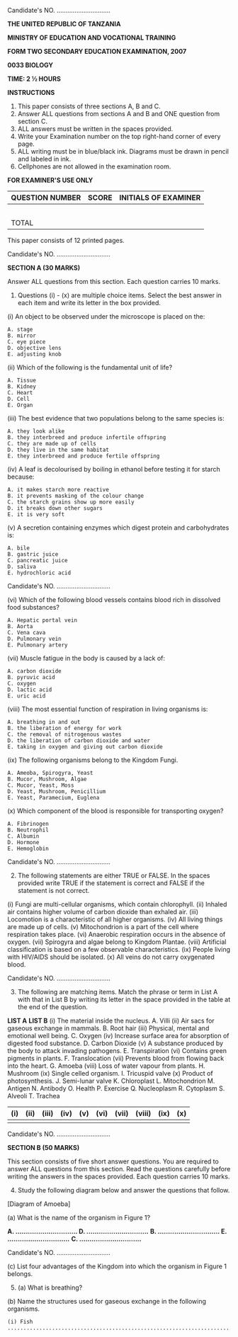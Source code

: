 Candidate's NO. ..............................

**THE UNITED REPUBLIC OF TANZANIA**

**MINISTRY OF EDUCATION AND VOCATIONAL TRAINING**

**FORM TWO SECONDARY EDUCATION EXAMINATION, 2007**

**0033 BIOLOGY**

**TIME: 2 ½ HOURS**

**INSTRUCTIONS**

1.  This paper consists of three sections A, B and C.
2.  Answer ALL questions from sections A and B and ONE question from section C.
3.  ALL answers must be written in the spaces provided.
4.  Write your Examination number on the top right-hand corner of every page.
5.  ALL writing must be in blue/black ink. Diagrams must be drawn in pencil and labeled in ink.
6.  Cellphones are not allowed in the examination room.

**FOR EXAMINER'S USE ONLY**

| QUESTION NUMBER | SCORE | INITIALS OF EXAMINER |
| :-------------- | :---- | :-------------------- |
|                 |       |                       |
|                 |       |                       |
|                 |       |                       |
|                 |       |                       |
|                 |       |                       |
| TOTAL           |       |                       |

This paper consists of 12 printed pages.

Candidate's NO. ..............................

**SECTION A (30 MARKS)**

Answer ALL questions from this section. Each question carries 10 marks.

1.  Questions (i) - (x) are multiple choice items. Select the best answer in each item and write its letter in the box provided.

(i) An object to be observed under the microscope is placed on the:

    A. stage
    B. mirror
    C. eye piece
    D. objective lens
    E. adjusting knob

(ii) Which of the following is the fundamental unit of life?

    A. Tissue
    B. Kidney
    C. Heart
    D. Cell
    E. Organ

(iii) The best evidence that two populations belong to the same species is:

    A. they look alike
    B. they interbreed and produce infertile offspring
    C. they are made up of cells
    D. they live in the same habitat
    E. they interbreed and produce fertile offspring

(iv) A leaf is decolourised by boiling in ethanol before testing it for starch because:

    A. it makes starch more reactive
    B. it prevents masking of the colour change
    C. the starch grains show up more easily
    D. it breaks down other sugars
    E. it is very soft

(v) A secretion containing enzymes which digest protein and carbohydrates is:

    A. bile
    B. gastric juice
    C. pancreatic juice
    D. saliva
    E. hydrochloric acid

Candidate's NO. ..............................

(vi) Which of the following blood vessels contains blood rich in dissolved food substances?

    A. Hepatic portal vein
    B. Aorta
    C. Vena cava
    D. Pulmonary vein
    E. Pulmonary artery

(vii) Muscle fatigue in the body is caused by a lack of:

    A. carbon dioxide
    B. pyruvic acid
    C. oxygen
    D. lactic acid
    E. uric acid

(viii) The most essential function of respiration in living organisms is:

    A. breathing in and out
    B. the liberation of energy for work
    C. the removal of nitrogenous wastes
    D. the liberation of carbon dioxide and water
    E. taking in oxygen and giving out carbon dioxide

(ix) The following organisms belong to the Kingdom Fungi.

    A. Ameoba, Spirogyra, Yeast
    B. Mucor, Mushroom, Algae
    C. Mucor, Yeast, Moss
    D. Yeast, Mushroom, Penicillium
    E. Yeast, Paramecium, Euglena

(x) Which component of the blood is responsible for transporting oxygen?

    A. Fibrinogen
    B. Neutrophil
    C. Albumin
    D. Hormone
    E. Hemoglobin

Candidate's NO. ..............................

2.  The following statements are either TRUE or FALSE. In the spaces provided write TRUE if the statement is correct and FALSE if the statement is not correct.

(i) Fungi are multi-cellular organisms, which contain chlorophyll.
(ii) Inhaled air contains higher volume of carbon dioxide than exhaled air.
(iii) Locomotion is a characteristic of all higher organisms.
(iv) All living things are made up of cells.
(v) Mitochondrion is a part of the cell where respiration takes place.
(vi) Anaerobic respiration occurs in the absence of oxygen.
(vii) Spirogyra and algae belong to Kingdom Plantae.
(viii) Artificial classification is based on a few observable characteristics.
(ix) People living with HIV/AIDS should be isolated.
(x) All veins do not carry oxygenated blood.

Candidate's NO. ..............................

3.  The following are matching items. Match the phrase or term in List A with that in List B by writing its letter in the space provided in the table at the end of the question.

**LIST A**                                                               **LIST B**
(i) The material inside the nucleus.                                       A. Villi
(ii) Air sacs for gaseous exchange in mammals.                             B. Root hair
(iii) Physical, mental and emotional well being.                             C. Oxygen
(iv) Increase surface area for absorption of digested food substance.        D. Carbon Dioxide
(v) A substance produced by the body to attack invading pathogens.          E. Transpiration
(vi) Contains green pigments in plants.                                     F. Translocation
(vii) Prevents blood from flowing back into the heart.                       G. Amoeba
(viii) Loss of water vapour from plants.                                    H. Mushroom
(ix) Single celled organism.                                               I. Tricuspid valve
(x) Product of photosynthesis.                                            J. Semi-lunar valve
                                                                           K. Chloroplast
                                                                           L. Mitochondrion
                                                                           M. Antigen
                                                                           N. Antibody
                                                                           O. Health
                                                                           P. Exercise
                                                                           Q. Nucleoplasm
                                                                           R. Cytoplasm
                                                                           S. Alveoli
                                                                           T. Trachea

| (i) | (ii) | (iii) | (iv) | (v) | (vi) | (vii) | (viii) | (ix) | (x) |
| :-- | :--- | :---- | :--- | :-- | :--- | :---- | :----- | :--- | :-- |
|     |      |       |      |     |      |       |        |      |     |

Candidate's NO. ..............................

**SECTION B (50 MARKS)**

This section consists of five short answer questions. You are required to answer ALL questions from this section. Read the questions carefully before writing the answers in the spaces provided. Each question carries 10 marks.

4.  Study the following diagram below and answer the questions that follow.

   [Diagram of Amoeba]

(a) What is the name of the organism in Figure 1?

**A. .............................. D. ..............................**
**B. .............................. E. ..............................**
**C. ..............................**

Candidate's NO. ..............................

(c) List four advantages of the Kingdom into which the organism in Figure 1 belongs.

5.  (a) What is breathing?

(b) Name the structures used for gaseous exchange in the following organisms.

    (i) Fish .................................................................................................................................................................................................................................................................................................................................................................................................................................................................................................................................................................................................................................................................................................................................................................................................................................................................................................................................................................................................................................................................................................................................................................................................................................................................................................................................................................................................................................................................................................................................................................................................................................................................................................................................................................................................................................................................................................................................................................................................................................................................................................................................................................................................................................................................................................................................................................................................................................................................................................................................................................................................................................................................................................................................................................................................................................................................................................................................................................................................................................................................................................................................................................................................................................................................................................................................................................................................................................................................................................................................................................................................................................................................................................................................................................................................................................................................................................................................................................................................................................................................................................................................................................................................................................................................................................................................................................................................................................................................................................................................................................................................................................................................................................................................................................................................................................................................................................................................................................................................................................................................................................................................................................................................................................................................................................................................................................................................................................................................................................................................................................................................................................................................................................................................................................................................................................................................................................................................................................................................................................................................................................................................................................................................................................................................................................................................................................................................................................................................................................................................................................................................................................................................................................................................................................................................................................................................................................................................................................................................................................................................................................................................................................................................................................................................................................................................................................................................................................................................................................................................................................................................................................................................................................................................................................................................................................................................................................................................................................................................................................................................................................................................................................................................................................................................................................................................................................................................................................................................................................................................................................................................................................................................................................................................................................................................................................................................................................................................................................................................................................................................................................................................................................................................................................................................................................................................................................................................................................................................................................................................................................................................................................................................................................................................................................................................................................................................................................................................................................................................................................................................................................................................................................................................................................................................................................................................................................................................................................................................................................................................................................................................................................................................................................................................................................................................................................................................................................................................................................................................................................................................................................................................................................................................................................................................................................................................................................................................................................................................................................................................................................................................................................................................................................................................................................................................................................................................................................................................................................................................................................................................................................................................................................................................................................................................................................................................................................................................................................................................................................................................................................................................................................................................................................................................................................................................................................................................................................................................................................................................................................................................................................................................................................................................................................................................................................................................................................................................................................................................................................................................................................................................................................................................................................................................................................................................................................................................................................................................................................................................................................................................................................................................................................................................................................................................................................................................................................................................................................................................................................................................................................................................................................................................................................................................................................................................................................................................................................................................................................................................................................................................................................................................................................................................................................................................................................................................................................................................................................................................................................................................................................................................................................................................................................................................................................................................................................................................................................................................................................................................................................................................................................................................................................................................................................................................................................................................................................................................................................................................................................................................................................................................................................................................................................................................................................................................................................................................................................................................................................................................................................................................................................................................................................................................................................................................................................................................................................................................................................................................................................................................................................................................................................................................................................................................................................................................................................................................................................................................................................................................................................................................................................................................................................................................................................................................................................................................................................................................................................................................................................................................................................................................................................................................................................................................................................................................................................................................................................................................................................................................................................................................................................................................................................................................................................................................................................................................................................................................................................................................................................................................................................................................................................................................................................................................................................................................................................................................................................................................................................................................................................................................................................................................................................................................................................................................................................................................................................................................................................................................................................................................................................................................................................................................................................................................................................................................................................................................................................................................................................................................................................................................................................................................................................................................................................................................................................................................................................................................................................................................................................................................................................................................................................................................................................................................................................................................................................................................................................................................................................................................................................................................................................................................................................................................................................................................................................................................................................................................................................................................................................................................................................................................................................................................................................................................................................................................................................................................................................................................................................................................................................................................................................................................................................................................................................................................................................................................................................................................................................................................................................................................................................................................................................................................................................................................................................................................................................................................................................................................................................................................................................................................................................................................................................................................................................................................................................................................................................................................................................................................................................................................................................................................................................................................................................................................................................................................................................................................................................................................................................................................................................................................................................................................................................................................................................................................................................................................................................................................................................................................................................................................................................................................................................................................................................................................................................................................................................................................................................................................................................................................................................................................................................................................................................................................................................................................................................................................................................................................................................................................................................................................................................................................................................................................................................................................................................................................................................................................................................................................................................................................................................................................................................................................................................................................................................................................................................................................................................................................................................................................................................................................................................................................................................................................................................................................................................................................................................................................................................................................................................................................................................................................................................................................................................................................................................................................................................................................................................................................................................................................................................................................................................................................................................................................................................................................................................................................................................................................................................................................................................................................................................................................................................................................................................................................................................................................................................................................................................................................................................................................................................................................................................................................................................................................................................................................................................................................................................................................................................................................................................................................................................................................................................................................................................................................................................................................................................................................................................................................................................................................................................................................................................................................................................................................................................................................................................................................................................................................................................................................................................................................................................................................................................................................................................................................................................................................................................................................................................................................................................................................................................................................................................................................................................................................................................................................................................................................................................................................................................................................................................................................................................................................................................................................................................................................................................................................................................................................................................................................................................................................................................................................................................................................................................................................................................................................................................................................................................................................................................................................................................................................................................................................................................................................................................................................................................................................................................................................................................................................................................................................................................................................................................................................................................................................................................................................................................................................................................................................................................................................................................................................................................................................................................................................................................................................................................................................................................................................................................................................................................................................................................................................................................................................................................................................................................................................................................................................................................................................................................................................................................................................................................................................................................................................................................................................................................................................................................................................................................................................................................................................................................................................................................................................................................................................................................................................................................................................................................................................................................................................................................................................................................................................................................................................................................................................................................................................................................................................................................................................................................................................................................................................................................................................................................................................................................................................................................................................................................................................................................................................................................................................................................................................................................................................................................................................................................................................................................................................................................................................................................................................................................................................................................................................................................................................................................................................................................................................................................................................................................................................................................................................................................................................................................................................................................................................................................................................................................................................................................................................................................................................................................................................................................................................................................................................................................................................................................................................................................................................................................................................................................................................................................................................................................................................................................................................................................................................................................................................................................................................................................................................................................................................................................................................................................................................................................................................................................................................................................................................................................................................................................................................................................................................................................................................................................................................................................................................................................................................................................................................................................................................................................................................................................................................................................................................................................................................................................................................................................................................................................................................................................................................................................................................................................................................................................................................................................................................................................................................................................................................................................................................................................................................................................................................................................................................................................................................................................................................................................................................................................................................................................................................................................................................................................................................................................................................................................................................................................................................................................................................................................................................................................................................................................................................................................................................................................................................................................................................................................................................................................................................................................................................................................................................................................................................................................................................................................................................................................................................................................................................................................................................................................................................................................................................................................................................................................................................................................................................................................................................................................................................................................................................................................................................................................................................................................................................................................................................................................................................................................................................................................................................................................................................................................................................................................................................................................................................................................................................................................................................................................................................................................................................................................................................................................................................................................................................................................................................................................................................................................................................................................................................................................................................................................................................................................................................................................................................................................................................................................................................................................................................................................................................................................................................................................................................................................................................................................................................................................................................................................................................................................................................................................................................................................................................................................................................................................................................................................................................................................................................................................................................................................................................................................................................................................................................................................................................................................................................................................................................................................................................................................................................................................................................................................................................................................................................................................................................................................................................................................................................................................................................................................................................................................................................................................................................................................................................................................................................................................................................................................................................................................................................................................................................................................................................................................................................................................................................................................................................................................................................................................................................................................................................................................................................................................................................................................................................................................................................................................................................................................................................................................................................................................................................................................................................................................................................................................................................................................................................................................................................................................................................................................................................................................................................................................................................................................................................................................................................................................................................................................................................................................................................................................................................................................................................................................................................................................................................................................................................................................................................................................................................................................................................................................................................................................................................................................................................................................................................................................................................................................................................................................................................................................................................................................................................................................................................................................................................................................................................................................................................................................................................................................................................................................................................................................................................................................................................................................................................................................................................................................................................................................................................................................................................................................................................................................................................................................................................................................................................................................................................................................................................................................................................................................................................................................................................................................................................................................................................................................................................................................................................................................................................................................................................................................................................................................................................................................................................................................................................................................................................................................................................................................................................................................................................................................................................................................................................................................................................................................................................................................................................................................................................................................................................................................................................................................................................................................................................................................................................................................................................................................................................................................................................................................................................................................................................................................................................................................................................................................................................................................................................................................................................................................................................................................................................................................................................................................................................................................................................................................................................................................................................................................................................................................................................................................................................................................................................................................................................................................................................................................................................................................................................................................................................................................................................................................................................................................................................................................................................................................................................................................................................................................................................................................................................................................................................................................................................................................................................................................................................................................................................................................................................................................................................................................................................................................................................................................................................................................................................................................................................................................................................................................................................................................................................................................................................................................................................................................................................................................................................................................................................................................................................................................................................................................................................................................................................................................................................................................................................................................................................................................................................................................................................................................................................................................................................................................................................................................................................................................................................................................................................................................................................................................................................................................................................................................................................................................................................................................................................................................................................................................................................................................................................................................................................................................................................................................................................................................................................................................................................................................................................................................................................................................................................................................................................................................................................................................................................................................................................................................................................................................................................................................................................................................................................................................................................................................................................................................................................................................................................................................................................................................................................................................................................................................................................................................................................................................................................................................................................................................................................................................................................................................................................................................................................................................................................................................................................................................................................................................................................................................................................................................................................................................................................................................................................................................................................................................................................................................................................................................................................................................................................................................................................................................................................................................................................................................................................................................................................................................................................................................................................................................................................................................................................................................................................................................................................................................................................................................................................................................................................................................................................................................................................................................................................................................................................................................................................................................................................................................................................................................................................................................................................................................................................................................................................................................................................................................................................................................................................................................................................................................................................................................................................................................................................................................................................................................................................................................................................................................................................................................................................................................................................................................................................................................................................................................................................................................................................................................................................................................................................................................................................................................................................................................................................................................................................................................................................................................................................................................................................................................................................................................................................................................................................................................................................................................................................................................................................................................................................................................................................................................................................................................................................................................................................................................................................................................................................................................................................................................................................................................................................................................................................................................................................................................................................................................................................................................................................................................................................................................................................................................................................................................................................................................................................................................................................................................................................................................................................................................................................................................................................................................................................................................................................................................................................................................................................................................................................................................................................................................................................................................................................................................................................................................................................................................................................................................................................................................................................................................................................................................................................................................................................................................................................................................................................................................................................................................................................................................................................................................................................................................................................................................................................................................................................................................................................................................................................................................................................................................................................................................................................................................................................................................................................................................................................................................................................................................................................................................................................................................................................................................................................................................................................................................................................................................................................................................................................................................................................................................................................................................................................................................................................................................................................................................................................................................................................................................................................................................................................................................................................................................................................................................................................................................................................................................................................................................................................................................................................................................................................................................................................................................................................................................................................................................................................................................................................................................................................................................................................................................................................................................................................................................................................................................................................................................................................................................................................................................................................................................................................................................................................................................................................................................................................................................................................................................................................................................................................................................................................................................................................................................................................................................................................................................................................................................................................................................................................................................................................................................................................................................................................................................................................................................................................................................................................................................................................................................................................................................................................................................................................................................................................................................................................................................................................................................................................................................................................................................................................................................................................................................................................................................................................................................................................................................................................................................................................................................................................................................................................................................................................................................................................................................................................................................................................................................................................................................................................................................................................................................................................................................................................................................................................................................................................................................................................................................................................................................................................................................................................................................................................................................................................................................................................................................................................................................................................................................................................................................................................................................................................................................................................................................................................................................................................................................................................................................................................................................................................................................................................................................................................................................................................................................................................................................................................................................................................................................................................................................................................................................................................................................................................................................................................................................................................................................................................................................................................................................................................................................................................................................................................................................................................................................................................................................................................................................................................................................................................................................................................................................................................................................................................................................................................................................................................................................................................................................................................................................................................................................................................................................................................................................................................................................................................................................................................................................................................................................................................................................................................................................................................................................................................................................................................................................................................................................................................................................................................................................................................................................................................................................................................................................................................................................................................................................................................................................................................................................................................................................................................................................................................................................................................................................................................................................................................................................................................................................................................................................................................................................................................................................................................................................................................................................................................................................................................................................................................................................................................................................................................................................................................................................................................................................................................................................................................................................................................................................................................................................................................................................................................................................................................................................................................................................................................................................................................................................................................................................................................................................................................................................................................................................................................................................................................................................................................................................................................................................................................................................................................................................................................................................................................................................................................................................................................................................................................................................................................................................................................................................................................................................................................................................................................................................................................................................................................................................................................................................................................................................................................................................................................................................................................................................................................................................................................................................................................................................................................................................................................................................................................................................................................................................................................................................................................................................................................................................................................................................................................................................................................................................................................................................................................................................................................................................................................................................................................................................................................................................................................................................................................................................................................................................................................................................................................................................................................................................................................................................................................................................................................................................................................................................................................................................................................................................................................................................................................................................................................................................................................................................................................................................................................................................................................................................................................................................................................................................................................................................................................................................................................................................................................................................................................................................................................................................................................................................................................................................................................................................................................................................................................................................................................................................................................................................................................................................................................................................................................................................................................................................................................................................................................................................................................................................................................................................................................................................................................................................................................................................................................................................................................................................................................................................................................................................................................................................................................................................................................................................................................................................................................................................................................................................................................................................................................................................................................................................................................................................................................................................................................................................................................................................................................................................................................................................................................................................................................................................................................................................................................................................................................................................................................................................................................................................................................................................................................................................................................................................................................................................................................................................................................................................................................................................................................................................................................................................................................................................................................................................................................................................................................................................................................................................................................................................................................................................................................................................................................................................................................................................................................................................................................................................................................................................................................................................................................................................................................................................................................................................................................................................................................................................................................................................................................................................................................................................................................................................................................................................................................................................................................................................................................................................................................................................................................................................................................................................................................................................................................................................................................................................................................................................................................................................................................................................................................................................................................................................................................................................................................................................................................................................................................................................................................................................................................................................................................................................................................................................................................................................................................................................................................................................................................................................................................................................................................................................................................................................................................................................................................................................................................................................................................................................................................................................................................................................................................................................................................................................................................................................................................................................................................................................................................................................................................................................................................................................................................................................................................................................................................................................................................................................................................................................................................................................................................................................................................................................................................................................................................................................................................................................................................................................................................................................................................................................................................................................................................................................................................................................................................................................................................................................................................................................................................................................................................................................................................................................................................................................................................................................................................................................................................................................................................................................................................................................................................................................................................................................................................................................................................................................................................................................................................................................................................................................................................................................................................................................................................................................................................................................................................................................................................................................................................................................................................................................................................................................................................................................................................................................................................................................................................................................................................................................................................................................................................................................................................................................................................................................................................................................................................................................................................................................................................................................................................................................................................................................................................................................................................................................................................................................................................................................................................................................................................................................................................................................................................................................................................................................................................................................................................................................................................................................................................................................................................................................................................................................................................................................................................................................................................................................................................................................................................................................................................................................................................................................................................................................................................................................................................................................................................................................................................................................................................................................................................................................................................................................................................................................................................................................................................................................................................................................................................................................................................................................................................................................................................................................................................................................................................................................................................................................................................................................................................................................................................................................................................................................................................................................................................................................................................................................................................................................................................................................................................................................................................................................................................................................................................................................................................................................................................................................................................................................................................................................................................................................................................................................................................................................................................................................................................................................................................................................................................................................................................................................................................................................................................................................................................................................................................................................................................................................................................................................................................................................................................................................................................................................................................................................................................................................................................................................................................................................................................................................................................................................................................................................................................................................................................................................................................................................................................................................................................................................................................................................................................................................................................................................................................................................................................................................................................................................................................................................................................................................................................................................................................................................................................................................................................................................................................................................................................................................................................................................................................................................................................................................................................................................................................................................................................................................................................................................................................................................................................................................................................................................................................................................................................................................................................................................................................................................................................................................................................................................................................................................................................................................................................................................................................................................................................................................................................................................................................................................................................................................................................